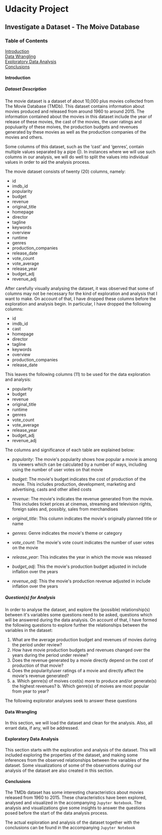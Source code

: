 # Udacity Project

## Investigate a Dataset - The Moive Database

### Table of Contents

[Introduction](#intro)  
[Data Wrangling](#wrangling)  
[Exploratory Data Analysis](#eda)  
[Conclusions](#conclusions)

<a id="intro"></a>

#### Introduction

##### Dataset Description

The movie dataset is a dataset of about 10,000 plus movies collected from The Movie Database (TMDb). This dataset contains information about movies produced and released from around 1960 to around 2015. The information contained about the movies in this dataset include the year of release of these movies, the cast of the movies, the user ratings and populuarity of these moives, the production budgets and revenues generated by these movies as well as the production companies of the movies and others.

Some columns of this dataset, such as the ‘cast’ and ‘genres’, contain multiple values separated by a pipe (|). In instances where we will use such columns in our analysis, we will do well to split the values into individual values in order to aid the analysis process.

The movie dataset consists of twenty (20) columns, namely:

- id
- imdb_id
- popularity
- budget
- revenue
- original_title
- homepage
- director
- tagline
- keywords
- overview
- runtime
- genres
- production_companies
- release_date
- vote_count
- vote_average
- release_year
- budget_adj
- revenue_adj

After carefully visually analysing the dataset, it was observed that some of columns may not be necessary for the kind of exploration and analysis that I want to make. On account of that, I have dropped these columns before the exploration and analysis begin. In particular, I have dropped the following columns:

- id
- imdb_id
- cast
- homepage
- director
- tagline
- keywords
- overview
- production_companies
- release_date

This leaves the following columns (11) to be used for the data exploration and analysis:

- popularity
- budget
- revenue
- original_title
- runtime
- genres
- vote_count
- vote_average
- release_year
- budget_adj
- revenue_adj

The columns and significance of each table are explained below:

- _popularity_: The movie's popularity shows how popular a movie is among its viewers which can be calculated by a number of ways, including using the number of user votes on that movie

- _budget_: The movie's budget indicates the cost of production of the movie. This includes production, development, marketing and advertising, casts and other allied costs

- _revenue_: The movie's indicates the revenue generated from the movie. This includes ticket prices at cinemas, streaming and television rights, foreign sales and, possibly, sales from merchandises

- _original_title_: This column indicates the movie's originally planned title or name

- _genres_: Genre indicates the movie's theme or category

- _vote_count_: The movie's vote count indicates the number of user votes on the movie

- _release_year_: This indicates the year in which the movie was released

- _budget_adj_: This the movie's production budget adjusted in include inflation over the years

- _revenue_adj_: This the movie's production revenue adjusted in include inflation over the years

##### Question(s) for Analysis

In order to analyse the dataset, and explore the (possible) relationship(s) between it's variables some questions need to be asked, questions which will be answered during the data analysis. On account of that, I have formed the following questions to explore further the relationships between the variables in the dataset:

1. What are the average production budget and revenues of movies during the period under review?
1. How have movie production budgets and revenues changed over the years during the period under review?
1. Does the revenue generated by a movie directly depend on the cost of production of that movie?
1. Does the popularity/user ratings of a movie and directly affect the movie's revenue generated?
1. a. Which genre(s) of moives cost(s) more to produce and/or generate(s) the highest revenues?
   b. Which genre(s) of moives are most popular from year to year?

The following explorator analyses seek to answer these questions

<a id='wrangling'></a>

#### Data Wrangling

In this section, we will load the dataset and clean for the analysis. Also, all errant data, if any, will be addressed.

<a id='eda'></a>

#### Exploratory Data Analysis

This section starts with the exploration and analysis of the dataset. This will included exploring the properties of the dataset, and making some inferences from the observed relationships between the variables of the dataset. Some visualizations of some of the observations during our analysis of the dataset are also created in this section.

<a id='conclusions'></a>

#### Conclusions

The TMDb dataset has some interesting characteristics about movies released from 1960 to 2015. These characteristics have been explored, analysed and visualized in the accompanying `Jupyter Notebook`. The analysis and visualizations give some insights to answer the questions posed before the start of the data analysis process.

The actual exploration and analysis of the dataset together with the conclusions can be found in the accompanying `Jupyter Notebook`
